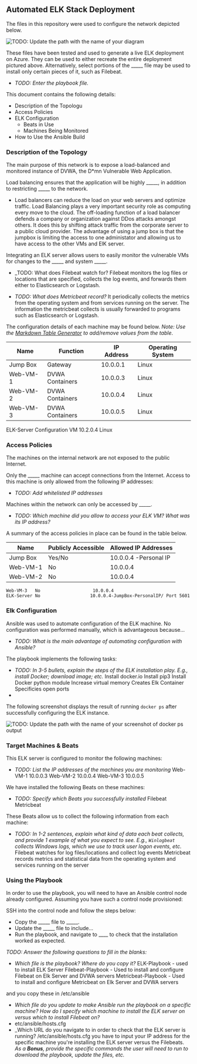 ## Automated ELK Stack Deployment

The files in this repository were used to configure the network depicted below.

![TODO: Update the path with the name of your diagram](Images/diagram_filename.png)

These files have been tested and used to generate a live ELK deployment on Azure. They can be used to either recreate the entire deployment pictured above. Alternatively, select portions of the _____ file may be used to install only certain pieces of it, such as Filebeat.

  - _TODO: Enter the playbook file._

This document contains the following details:
- Description of the Topologu
- Access Policies
- ELK Configuration
  - Beats in Use
  - Machines Being Monitored
- How to Use the Ansible Build


### Description of the Topology

The main purpose of this network is to expose a load-balanced and monitored instance of DVWA, the D*mn Vulnerable Web Application.

Load balancing ensures that the application will be highly _____, in addition to restricting _____ to the network.
- Load balancers can reduce the load on your web servers and optimize traffic. Load Balancing plays a very important security role as computing every move to the cloud. The off-loading function of a load balancer defends a company or organization against DDos attacks amongst others. It does this by shifting attack traffic from the corporate server to a public cloud provider. The advantage of using a jump box is that the jumpbox is limiting the access to one administator and allowing us to have access to the other VMs and ElK server.

Integrating an ELK server allows users to easily monitor the vulnerable VMs for changes to the _____ and system _____.
- _TODO: What does Filebeat watch for? Filebeat monitors the log files or locations that are specified, collects the log events, and forwards them either to Elasticsearch or Logstash. 


- _TODO: What does Metricbeat record?_ It periodically collects the metrics from the operating system and from services running on the server. The information the metricbeat collects is usually forwarded to programs such as Elasticsearch or Logstash.

The configuration details of each machine may be found below.
_Note: Use the [Markdown Table Generator](http://www.tablesgenerator.com/markdown_tables) to add/remove values from the table_.

| Name     | Function | IP Address | Operating System |
|----------|----------|------------|------------------|
| Jump Box | Gateway  | 10.0.0.1   | Linux            |
| Web-VM-1 | DVWA Containers| 10.0.0.3| Linux         |
| Web-VM-2 | DVWA Containers| 10.0.0.4| Linux         |
| Web-VM-3 | DVWA Containers| 10.0.0.5| Linux         |
  ELK-Server Configuration VM 10.2.0.4 Linux

### Access Policies

The machines on the internal network are not exposed to the public Internet. 

Only the _____ machine can accept connections from the Internet. Access to this machine is only allowed from the following IP addresses:
- _TODO: Add whitelisted IP addresses_

Machines within the network can only be accessed by _____.
- _TODO: Which machine did you allow to access your ELK VM? What was its IP address?_

A summary of the access policies in place can be found in the table below.

| Name     | Publicly Accessible | Allowed IP Addresses |
|----------|---------------------|----------------------|
| Jump Box | Yes/No              | 10.0.0.4 -Personal IP|
|   Web-VM-1|  No                 | 10.0.0.4                    |
|   Web-VM-2|  No                 | 10.0.0.4                  |
    Web-VM-3   No                    10.0.0.4
    ELK-Server No                   10.0.0.4-JumpBox-PersonalIP/ Port 5601
### Elk Configuration

Ansible was used to automate configuration of the ELK machine. No configuration was performed manually, which is advantageous because...
- _TODO: What is the main advantage of automating configuration with Ansible?_

The playbook implements the following tasks:
- _TODO: In 3-5 bullets, explain the steps of the ELK installation play. E.g., install Docker; download image; etc._
Install docker.io
Install pip3
Install Docker python module
Increase virtual memory
Creates Elk Container
Specificies open ports
- 

The following screenshot displays the result of running `docker ps` after successfully configuring the ELK instance.

![TODO: Update the path with the name of your screenshot of docker ps output](Images/docker_ps_output.png)

### Target Machines & Beats
This ELK server is configured to monitor the following machines:
- _TODO: List the IP addresses of the machines you are monitoring_
Web-VM-1 10.0.0.3
Web-VM-2 10.0.0.4
Web-VM-3 10.0.0.5

We have installed the following Beats on these machines:
- _TODO: Specify which Beats you successfully installed_
Filebeat
Metricbeat

These Beats allow us to collect the following information from each machine:
- _TODO: In 1-2 sentences, explain what kind of data each beat collects, and provide 1 example of what you expect to see. E.g., `Winlogbeat` collects Windows logs, which we use to track user logon events, etc._
Filebeat watches for log files/locations and collect log events
Metricbeat records metrics and statistical data from the operating system and services running on the server
### Using the Playbook
In order to use the playbook, you will need to have an Ansible control node already configured. Assuming you have such a control node provisioned: 

SSH into the control node and follow the steps below:
- Copy the _____ file to _____.
- Update the _____ file to include...
- Run the playbook, and navigate to ____ to check that the installation worked as expected.

_TODO: Answer the following questions to fill in the blanks:_
- _Which file is the playbook? Where do you copy it?_
ELK-Playbook - used to install ELK Server
Filebeat-Playbook - Used to install and configure Filebeat on Elk Server and DVWA servers
Metricbeat-Playbook - Used to install and configure Metricbeat on Elk Server and DVWA servers

and you copy these in /etc/ansible
- _Which file do you update to make Ansible run the playbook on a specific machine? How do I specify which machine to install the ELK server on versus which to install Filebeat on?_
- etc/ansible/hosts.cfg
- _Which URL do you navigate to in order to check that the ELK server is running?
/etc/ansible/hosts.cfg you have to input your IP address for the specific machine you're installing the ELK server versus the Filebeats.
_As a **Bonus**, provide the specific commands the user will need to run to download the playbook, update the files, etc._
